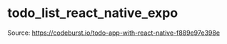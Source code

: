 # todo_list_react_native_expo

Source: https://codeburst.io/todo-app-with-react-native-f889e97e398e

